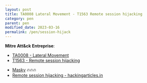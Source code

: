 ```yaml
---
layout: post
title: TA0008 Lateral Movement - T1563 Remote session hijacking
category: pen
parent: pen
modified_date: 2023-03-16
permalink: /pen/session-hijack
---
```


**Mitre Att&ck Entreprise**: 

* [TA0008 - Lateral Movement](https://attack.mitre.org/tactics/TA0008/)
* [T1563  - Remote session hijacking](https://attack.mitre.org/techniques/T1563/002/)

 - [Masky](https://github.com/Z4kSec/Masky) 🔥🔥🔥
 - [Remote session hijacking - hackingarticles.in](https://www.hackingarticles.in/rdp-session-hijacking-with-tscon/)











